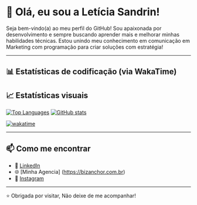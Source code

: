 # 👋 Olá, eu sou a Letícia Sandrin!

Seja bem-vindo(a) ao meu perfil do GitHub! Sou apaixonada por desenvolvimento e sempre buscando aprender mais e melhorar minhas habilidades técnicas.
Estou unindo meu conhecimento em comunicação em Marketing com programação para criar soluções com estratégia!

---

## 📊 Estatísticas de codificação (via WakaTime)

<!--START_SECTION:waka-->
<!--END_SECTION:waka--> 


## 📈 Estatísticas visuais

[![Top Languages](https://github-readme-stats.vercel.app/api/top-langs/?username=SandrinLet&layout=donut&theme=radical)](https://github.com/anuraghazra/github-readme-stats)
[![GitHub stats](https://github-readme-stats.vercel.app/api?username=SandrinLet&show_icons=true&theme=radical)](https://github.com/anuraghazra/github-readme-stats)



[![wakatime](https://wakatime.com/badge/user/8103867c-b081-4ac7-9bb7-da8b6194828f.svg)](https://wakatime.com/@8103867c-b081-4ac7-9bb7-da8b6194828f) 


---

## 📫 Como me encontrar

- 💼 [LinkedIn]((https://www.linkedin.com/in/let%C3%ADcia-s-ab9b05ba?utm_source=share&utm_campaign=share_via&utm_content=profile&utm_medium=android_app)) 
- 🌐 [Minha Agencia] (https://bizanchor.com.br)
- 📸 [Instagram](https://www.instagram.com/sandrinleticia?igsh=MXQxa2FudTJ2NGM3eA==) 

---

⭐️ Obrigada por visitar, Não deixe de me acompanhar!
